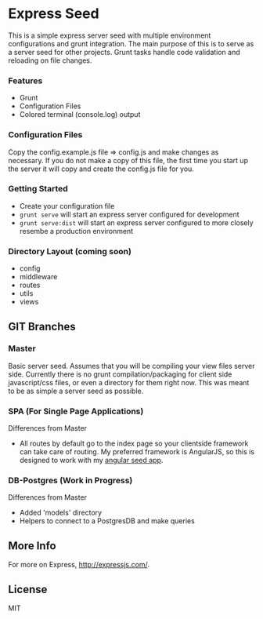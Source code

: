 Express Seed
=====================

This is a simple express server seed with multiple environment configurations and grunt integration. The main purpose of this is to serve as a server seed for other projects. Grunt tasks handle code validation and reloading on file changes.

### Features
- Grunt
- Configuration Files
- Colored terminal (console.log) output

### Configuration Files

Copy the config.example.js file => config.js and make changes as necessary. If you do not make a copy of this file, the first time you start up the server it will copy and create the config.js file for you.

### Getting Started

- Create your configuration file
- ```grunt serve``` will start an express server configured for development
- ```grunt serve:dist``` will start an express server configured to more closely resembe a production environment


### Directory Layout (coming soon)
    
- config
- middleware
- routes
- utils
- views

GIT Branches
------------

### Master

Basic server seed. Assumes that you will be compiling your view files server side. Currently there is no grunt compilation/packaging for client side javascript/css files, or even a directory for them right now. This was meant to be as simple a server seed as possible.

### SPA (For Single Page Applications)

Differences from Master
- All routes by default go to the index page so your clientside framework can take care of routing. My preferred framework is AngularJS, so this is designed to work with my [angular seed app](https://github.com/dremonkey/angular-seed).

### DB-Postgres (Work in Progress)

Differences from Master
- Added 'models' directory
- Helpers to connect to a PostgresDB and make queries

More Info
---------

For more on Express, http://expressjs.com/.

License
---------
MIT
